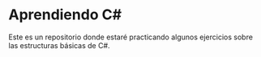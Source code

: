 # Aprendiendo C#

Este es un repositorio donde estaré practicando algunos ejercicios sobre las estructuras básicas de C#.
